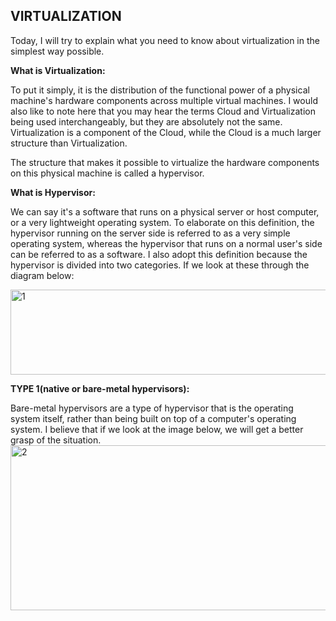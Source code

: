 ## VIRTUALIZATION

Today, I will try to explain what you need to know about virtualization in the simplest way possible.

**What is Virtualization:** 

To put it simply, it is the distribution of the functional power of a physical machine's hardware components across multiple virtual machines. I would also like to note here that you may hear the terms Cloud and Virtualization being used interchangeably, but they are absolutely not the same. Virtualization is a component of the Cloud, while the Cloud is a much larger structure than Virtualization.

The structure that makes it possible to virtualize the hardware components on this physical machine is called a hypervisor.

**What is Hypervisor:**

We can say it's a software that runs on a physical server or host computer, or a very lightweight operating system. To elaborate on this definition, the hypervisor running on the server side is referred to as a very simple operating system, whereas the hypervisor that runs on a normal user's side can be referred to as a software. I also adopt this definition because the hypervisor is divided into two categories. If we look at these through the diagram below:

<img width="512" height="136" alt="1" src="https://github.com/user-attachments/assets/ecdc26b8-f70e-4ee1-a2e2-7bf8ec7b2074" />

**TYPE 1(native or bare-metal hypervisors):**

Bare-metal hypervisors are a type of hypervisor that is the operating system itself, rather than being built on top of a computer's operating system. I believe that if we look at the image below, we will get a better grasp of the situation.
<img width="519" height="264" alt="2" src="https://github.com/user-attachments/assets/b53f5319-1154-4da6-b1f5-67f486785342" />
